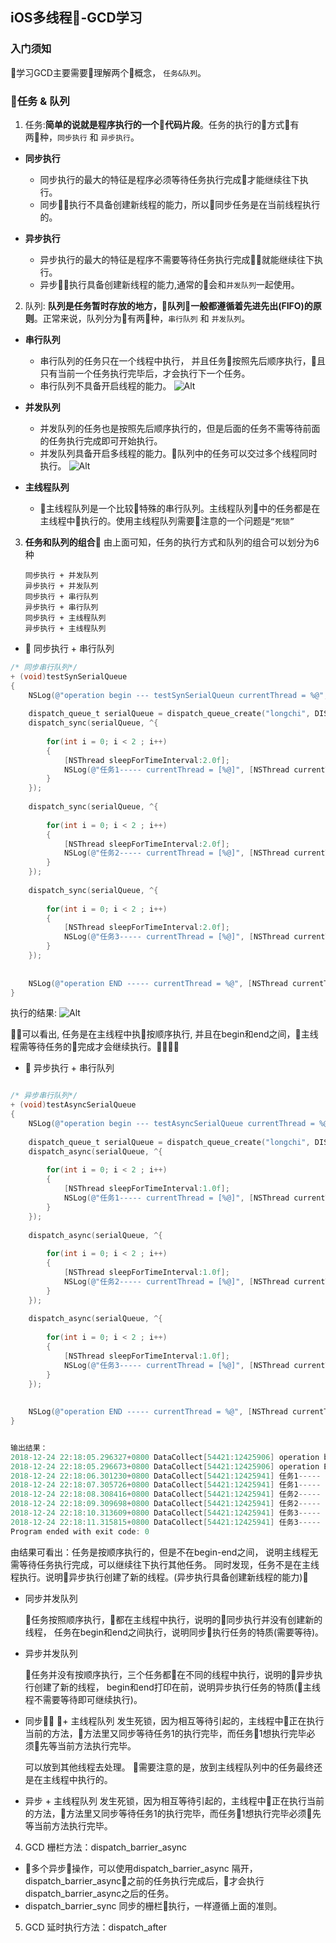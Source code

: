 ## iOS多线程-GCD学习
### 入门须知
学习GCD主要需要理解两个概念， `任务&队列`。

### 任务 & 队列
1. 任务:**简单的说就是程序执行的一个代码片段**。任务的执行的方式有两种，`同步执行` 和 `异步执行`。
- **同步执行**
  - 同步执行的最大的特征是程序必须等待任务执行完成才能继续往下执行。 
  - 同步执行不具备创建新线程的能力，所以同步任务是在当前线程执行的。

- **异步执行**
  - 异步执行的最大的特征是程序不需要等待任务执行完成就能继续往下执行。 
  - 异步执行具备创建新线程的能力,通常的会和`并发队列`一起使用。 

2. 队列: **队列是任务暂时存放的地方，队列一般都遵循着先进先出(FIFO)的原则**。正常来说，队列分为有两种，`串行队列` 和 `并发队列`。
- **串行队列**
  - 串行队列的任务只在一个线程中执行， 并且任务按照先后顺序执行，且只有当前一个任务执行完毕后，才会执行下一个任务。 
  - 串行队列不具备开启线程的能力。
    ![Alt](/图片/串行队列.jpg)

- **并发队列**
  - 并发队列的任务也是按照先后顺序执行的，但是后面的任务不需等待前面的任务执行完成即可开始执行。
  - 并发队列具备开启多线程的能力。队列中的任务可以交过多个线程同时执行。
  ![Alt](/图片/并发队列.jpg)

- **主线程队列**
  - 主线程队列是一个比较特殊的串行队列。主线程队列中的任务都是在主线程中执行的。使用主线程队列需要注意的一个问题是`“死锁”`


3. **任务和队列的组合**
由上面可知，任务的执行方式和队列的组合可以划分为6种
    ```
    同步执行 + 并发队列
    异步执行 + 并发队列
    同步执行 + 串行队列
    异步执行 + 串行队列
    同步执行 + 主线程队列
    异步执行 + 主线程队列
    ```

-  同步执行 + 串行队列
```Objective-c
/* 同步串行队列*/
+ (void)testSynSerialQueue
{
    NSLog(@"operation begin --- testSynSerialQueun currentThread = %@", [NSThread currentThread]);
    
    dispatch_queue_t serialQueue = dispatch_queue_create("longchi", DISPATCH_QUEUE_SERIAL);
    dispatch_sync(serialQueue, ^{
        
        for(int i = 0; i < 2 ; i++)
        {
            [NSThread sleepForTimeInterval:2.0f];
            NSLog(@"任务1----- currentThread = [%@]", [NSThread currentThread]);
        }
    });
    
    dispatch_sync(serialQueue, ^{
        
        for(int i = 0; i < 2 ; i++)
        {
            [NSThread sleepForTimeInterval:2.0f];
            NSLog(@"任务2----- currentThread = [%@]", [NSThread currentThread]);
        }
    });
    
    dispatch_sync(serialQueue, ^{
        
        for(int i = 0; i < 2 ; i++)
        {
            [NSThread sleepForTimeInterval:2.0f];
            NSLog(@"任务3----- currentThread = [%@]", [NSThread currentThread]);
        }
    });
    
    
    NSLog(@"operation END ----- currentThread = %@", [NSThread currentThread]);
}

```
执行的结果:
![Alt](/图片/同步串行队列结果.jpg)

可以看出, 任务是在主线程中执按顺序执行, 并且在begin和end之间，主线程需等待任务的完成才会继续执行。


-  异步执行 + 串行队列
```Objective-c

/* 异步串行队列*/
+ (void)testAsyncSerialQueue
{
    NSLog(@"operation begin --- testAsyncSerialQueue currentThread = %@", [NSThread currentThread]);
    
    dispatch_queue_t serialQueue = dispatch_queue_create("longchi", DISPATCH_QUEUE_SERIAL);
    dispatch_async(serialQueue, ^{
        
        for(int i = 0; i < 2 ; i++)
        {
            [NSThread sleepForTimeInterval:1.0f];
            NSLog(@"任务1----- currentThread = [%@]", [NSThread currentThread]);
        }
    });
    
    dispatch_async(serialQueue, ^{
        
        for(int i = 0; i < 2 ; i++)
        {
            [NSThread sleepForTimeInterval:1.0f];
            NSLog(@"任务2----- currentThread = [%@]", [NSThread currentThread]);
        }
    });
    
    dispatch_async(serialQueue, ^{
        
        for(int i = 0; i < 2 ; i++)
        {
            [NSThread sleepForTimeInterval:1.0f];
            NSLog(@"任务3----- currentThread = [%@]", [NSThread currentThread]);
        }
    });
    
    
    NSLog(@"operation END ----- currentThread = %@", [NSThread currentThread]);
}


输出结果：
2018-12-24 22:18:05.296327+0800 DataCollect[54421:12425906] operation begin --- testAsyncSerialQueue currentThread = <NSThread: 0x102003420>{number = 1, name = main}
2018-12-24 22:18:05.296673+0800 DataCollect[54421:12425906] operation END ----- currentThread = <NSThread: 0x102003420>{number = 1, name = main}
2018-12-24 22:18:06.301230+0800 DataCollect[54421:12425941] 任务1----- currentThread = [<NSThread: 0x1004090a0>{number = 2, name = (null)}]
2018-12-24 22:18:07.305726+0800 DataCollect[54421:12425941] 任务1----- currentThread = [<NSThread: 0x1004090a0>{number = 2, name = (null)}]
2018-12-24 22:18:08.308416+0800 DataCollect[54421:12425941] 任务2----- currentThread = [<NSThread: 0x1004090a0>{number = 2, name = (null)}]
2018-12-24 22:18:09.309698+0800 DataCollect[54421:12425941] 任务2----- currentThread = [<NSThread: 0x1004090a0>{number = 2, name = (null)}]
2018-12-24 22:18:10.313609+0800 DataCollect[54421:12425941] 任务3----- currentThread = [<NSThread: 0x1004090a0>{number = 2, name = (null)}]
2018-12-24 22:18:11.315815+0800 DataCollect[54421:12425941] 任务3----- currentThread = [<NSThread: 0x1004090a0>{number = 2, name = (null)}]
Program ended with exit code: 0
```
由结果可看出：任务是按顺序执行的，但是不在begin-end之间， 说明主线程无需等待任务执行完成，可以继续往下执行其他任务。 同时发现，任务不是在主线程执行。说明异步执行创建了新的线程。(异步执行具备创建新线程的能力)

- 同步并发队列

  任务按照顺序执行，都在主线程中执行，说明的同步执行并没有创建新的线程， 任务在begin和end之间执行，说明同步执行任务的特质(需要等待)。

- 异步并发队列

  任务并没有按顺序执行，三个任务都在不同的线程中执行，说明的异步执行创建了新的线程， begin和end打印在前，说明异步执行任务的特质(主线程不需要等待即可继续执行)。

- 同步 + 主线程队列
  发生死锁，因为相互等待引起的，主线程中正在执行当前的方法，方法里又同步等待任务1的执行完毕，而任务1想执行完毕必须先等当前方法执行完毕。

  可以放到其他线程去处理。 需要注意的是，放到主线程队列中的任务最终还是在主线程中执行的。

- 异步 + 主线程队列
发生死锁，因为相互等待引起的，主线程中正在执行当前的方法，方法里又同步等待任务1的执行完毕，而任务1想执行完毕必须先等当前方法执行完毕。


4. GCD 栅栏方法：dispatch_barrier_async
 - 多个异步操作，可以使用dispatch_barrier_async 隔开， dispatch_barrier_async之前的任务执行完成后，才会执行dispatch_barrier_async之后的任务。
 - dispatch_barrier_sync 同步的栅栏执行，一样遵循上面的准则。


 5. GCD 延时执行方法：dispatch_after